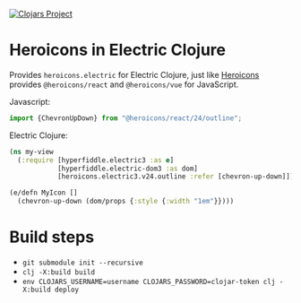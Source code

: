 [![Clojars Project](https://img.shields.io/clojars/v/com.hyperfiddle/heroicons-electric.svg)](https://clojars.org/com.hyperfiddle/heroicons-electric)

# Heroicons in Electric Clojure

Provides `heroicons.electric` for Electric Clojure, just like [Heroicons](https://github.com/tailwindlabs/heroicons) provides
`@heroicons/react` and `@heroicons/vue` for JavaScript.

Javascript:
```javascript
import {ChevronUpDown} from "@heroicons/react/24/outline";
```

Electric Clojure:

```clojure
(ns my-view
  (:require [hyperfiddle.electric3 :as e]
            [hyperfiddle.electric-dom3 :as dom]
            [heroicons.electric3.v24.outline :refer [chevron-up-down]]))

(e/defn MyIcon []
  (chevron-up-down (dom/props {:style {:width "1em"}})))

```

# Build steps

- `git submodule init --recursive`
- `clj -X:build build`
- `env CLOJARS_USERNAME=username CLOJARS_PASSWORD=clojar-token clj -X:build deploy`


